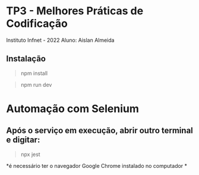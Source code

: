# TP3 - Melhores Práticas de Codificação
Instituto Infnet - 2022
Aluno: Aislan Almeida

## Instalação
> npm install

> npm run dev

# Automação com Selenium
## Após o serviço em execução, abrir outro terminal e digitar:
> npx jest

*é necessário ter o navegador Google Chrome instalado no computador *

